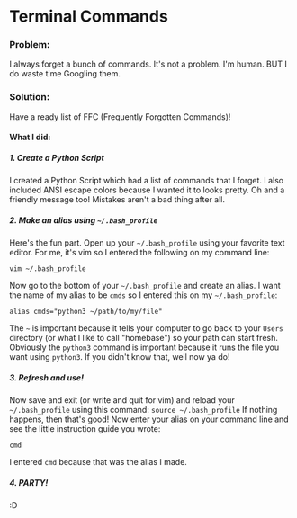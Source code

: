 # Terminal Commands
### Problem:
I always forget a bunch of commands. It's not a problem. I'm human. BUT I do waste time Googling them. 
### Solution:
Have a ready list of FFC (Frequently Forgotten Commands)!
#### What I did:
##### 1. Create a Python Script
I created a Python Script which had a list of commands that I forget. I also included ANSI escape colors because I wanted it to looks pretty. Oh and a friendly message too! Mistakes aren't a bad thing after all.
##### 2. Make an alias using `~/.bash_profile`
Here's the fun part. Open up your `~/.bash_profile` using your favorite text editor. For me, it's vim so I entered the following on my command line:
```
vim ~/.bash_profile
```
Now go to the bottom of your `~/.bash_profile` and create an alias. I want the name of my alias to be `cmds` so I entered this on my `~/.bash_profile`:
```
alias cmds="python3 ~/path/to/my/file"
```
The `~` is important because it tells your computer to go back to your `Users` directory (or what I like to call "homebase") so your path can start fresh. Obviously the `python3` command is important because it runs the file you want using `python3`. If you didn't know that, well now ya do! 
##### 3. Refresh and use!
Now save and exit (or write and quit for vim) and reload your `~/.bash_profile` using this command:
`source ~/.bash_profile`
If nothing happens, then that's good! Now enter your alias on your command line and see the little instruction guide you wrote:
```
cmd
```
I entered `cmd` because that was the alias I made.
##### 4. PARTY!
:D
